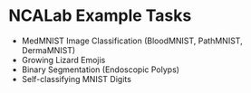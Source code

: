 # NCALab Example Tasks

* MedMNIST Image Classification (BloodMNIST, PathMNIST, DermaMNIST)
* Growing Lizard Emojis
* Binary Segmentation (Endoscopic Polyps)
* Self-classifying MNIST Digits
